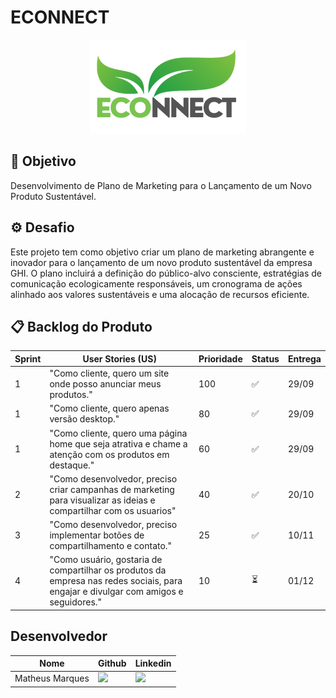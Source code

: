 # ECONNECT

<p align="center">
      <img src="/ECONNECT (1).png" alt="logo">

<span id="topo">
<p align="center">
  

## 🎯 Objetivo <a id="objetivo"></a>

Desenvolvimento de Plano de Marketing para o Lançamento de um Novo Produto Sustentável.

## ⚙ Desafio <a id="desafio"></a>

Este projeto tem como objetivo criar um plano de marketing abrangente e inovador para o lançamento de um novo produto sustentável da empresa GHI. O plano incluirá a definição do público-alvo consciente, estratégias de comunicação ecologicamente responsáveis, um cronograma de ações alinhado aos valores sustentáveis e uma alocação de recursos eficiente.

## 📋 Backlog do Produto <a id="backlog"></a>
| Sprint | User Stories (US) | Prioridade | Status | Entrega |
|-----|--|---------|-----|------|
|1| "Como cliente, quero um site onde posso anunciar meus produtos." |100|✅|29/09|
|1|"Como cliente, quero apenas versão desktop."|80|✅|29/09|
|1|"Como cliente, quero uma página home que seja atrativa e chame a atenção com os produtos em destaque."|60|✅|29/09|
|2|"Como desenvolvedor, preciso criar campanhas de marketing para visualizar as ideias e compartilhar com os usuarios"|40|✅|20/10|
|3|"Como desenvolvedor, preciso implementar botões de compartilhamento e contato."|25|✅|10/11|
|4|"Como usuário, gostaria de compartilhar os produtos da empresa nas redes sociais, para engajar e divulgar com amigos e seguidores."|10|⏳|01/12|

## Desenvolvedor <a id="equipe"></a>

| Nome | Github | Linkedin |
| ---- | ------ | -------- | 
| Matheus Marques |<a href="https://github.com/matmarquesx"><img src="https://img.shields.io/badge/GitHub-100000?style=for-the-badge&logo=github&logoColor=white"></a>| <a href="https://www.linkedin.com/in/matmarquesx/"><img src="https://img.shields.io/badge/LinkedIn-0077B5?style=for-the-badge&logo=linkedin&logoColor=white"></a> |


